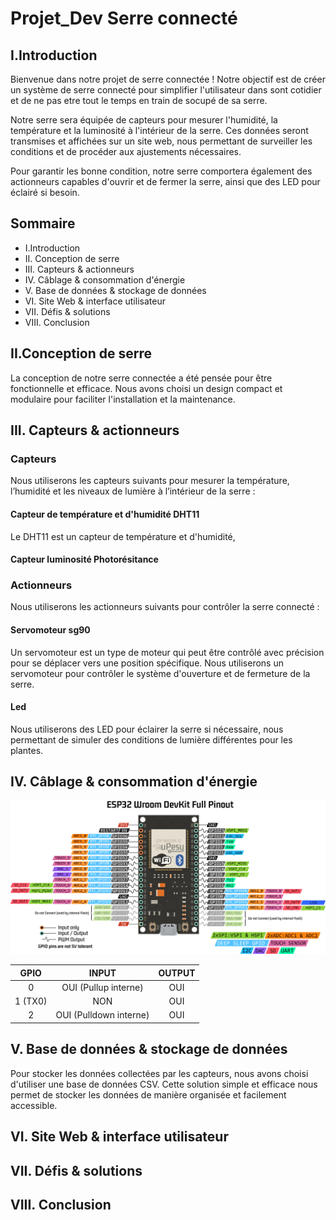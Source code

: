 # Projet_Dev Serre connecté

## I.Introduction 

Bienvenue dans notre projet de serre connectée ! Notre objectif est de créer un système de serre connecté pour simplifier l'utilisateur dans sont cotidier et de ne pas etre tout le temps en train de socupé de sa serre.

Notre serre sera équipée de capteurs pour mesurer l'humidité, la température et la luminosité à l'intérieur de la serre. Ces données seront transmises et affichées sur un site web, nous permettant de surveiller les conditions et de procéder aux ajustements nécessaires.

Pour garantir les bonne condition, notre serre comportera également des actionneurs capables d'ouvrir et de fermer la serre, ainsi que des LED pour éclairé si besoin.

## Sommaire
- I.Introduction
- II. Conception de serre
- III. Capteurs & actionneurs
- IV. Câblage & consommation d'énergie
- V. Base de données & stockage de données
- VI. Site Web & interface utilisateur
- VII. Défis & solutions
- VIII. Conclusion

## II.Conception de serre
La conception de notre serre connectée a été pensée pour être fonctionnelle et efficace. Nous avons choisi un design compact et modulaire pour faciliter l'installation et la maintenance. 

## III. Capteurs & actionneurs

### Capteurs
Nous utiliserons les capteurs suivants pour mesurer la température, l’humidité et les niveaux de lumière à l’intérieur de la serre :

#### Capteur de température et d'humidité DHT11
Le DHT11 est un capteur de température et d'humidité, 

#### Capteur luminosité Photorésitance

### Actionneurs
Nous utiliserons les actionneurs suivants pour contrôler la serre connecté :

#### Servomoteur sg90
Un servomoteur est un type de moteur qui peut être contrôlé avec précision pour se déplacer vers une position spécifique. Nous utiliserons un servomoteur pour contrôler le système d'ouverture et de fermeture de la serre.

#### Led
Nous utiliserons des LED pour éclairer la serre si nécessaire, nous permettant de simuler des conditions de lumière différentes pour les plantes.

## IV. Câblage & consommation d'énergie

![image1](/Images/doc-esp32-pinout-reference-wroom-devkit.webp)

| GPIO | INPUT | OUTPUT
|:-:   |:-:    |:-:
|0|OUI (Pullup interne)|OUI
|1 (TX0)|NON|OUI
|2|OUI (Pulldown interne)|OUI

## V. Base de données & stockage de données
Pour stocker les données collectées par les capteurs, nous avons choisi d'utiliser une base de données CSV. Cette solution simple et efficace nous permet de stocker les données de manière organisée et facilement accessible.

## VI. Site Web & interface utilisateur

## VII. Défis & solutions

## VIII. Conclusion